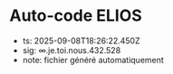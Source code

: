 # Auto-code ELIOS
- ts: 2025-09-08T18:26:22.450Z
- sig: ∞.je.toi.nous.432.528
- note: fichier généré automatiquement